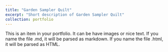 ```yaml
---
title: "Garden Sampler Quilt"
excerpt: "Short description of Garden Sampler Quilt"
collection: portfolio
---
```


This is an item in your portfolio. It can be have images or nice text. If you name the file .md, it will be parsed as markdown. If you name the file .html, it will be parsed as HTML. 
